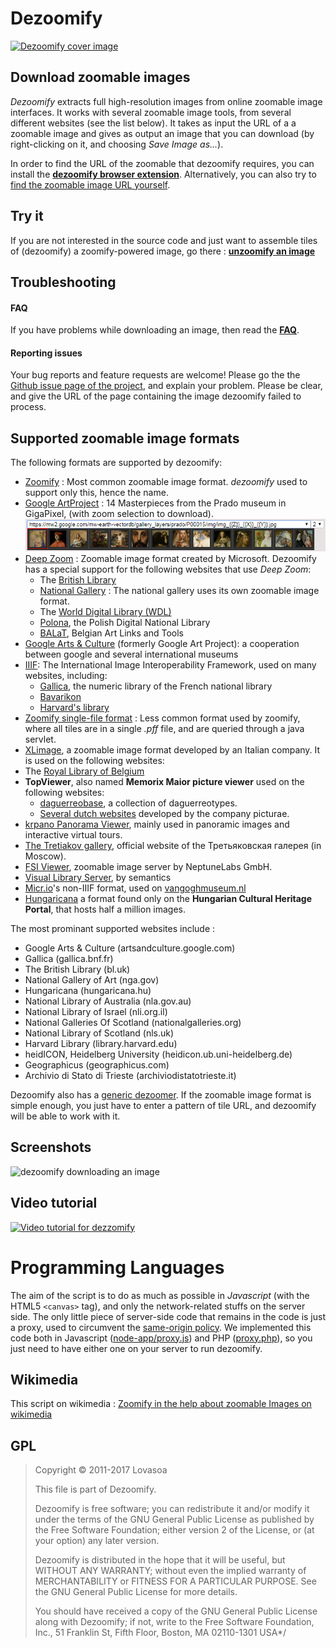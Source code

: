 # Dezoomify

[![Dezoomify cover image](./cover.png)](https://ophir.alwaysdata.net/dezoomify/dezoomify.html)

## Download zoomable images

_Dezoomify_ extracts full high-resolution images from online zoomable image interfaces.
It works with several zoomable image tools, from several different websites (see the list below).
It takes as input the URL of a a zoomable image and gives as output an image that you can download (by right-clicking on it, and choosing *Save Image as...*).

In order to find the URL of the zoomable that dezoomify requires, you can install the [**dezoomify browser extension**](https://github.com/lovasoa/dezoomify-extension/#dezoomify-extension). Alternatively, you can also try to [find the zoomable image URL yourself](https://github.com/lovasoa/dezoomify/wiki/Dezoomify-FAQ).

## Try it
If you are not interested in the source code and just want to assemble tiles of (dezoomify) a zoomify-powered image, go there : [**unzoomify an image**](https://ophir.alwaysdata.net/dezoomify/dezoomify.html)

## Troubleshooting
#### FAQ
If you have problems while downloading an image, then read the **[FAQ](https://github.com/lovasoa/dezoomify/wiki/Dezoomify-FAQ)**.
#### Reporting issues
Your bug reports and feature requests are welcome!
Please go the the [Github issue page of the project](https://github.com/lovasoa/dezoomify/issues),
and explain your problem.
Please be clear, and give the URL of the page containing the image dezoomify
failed to process.

## Supported zoomable image formats
The following formats are supported by dezoomify:
 * [Zoomify](http://www.zoomify.com/) : Most common zoomable image format. *dezoomify* used to support only this, hence the name.
 * [Google ArtProject](https://youtu.be/D1EOJr11bvo) : 14 Masterpieces from the Prado museum in GigaPixel, (with zoom selection to download).
   ![Prado screenshot image](./screenshots/prado.png)
 * [Deep Zoom](http://en.wikipedia.org/wiki/Deep_Zoom) : Zoomable image format created by Microsoft. Dezoomify has a special support for the following websites that use *Deep Zoom*:
   * The [British Library](http://www.bl.uk/)
   * [National Gallery](http://www.nationalgallery.org.uk/) : The national gallery uses its own zoomable image format.
   * The [World Digital Library (WDL)](http://www.wdl.org/fr/)
   * [Polona](http://polona.pl/), the Polish Digital National Library
   * [BALaT](http://balat.kikirpa.be/), Belgian Art Links and Tools
 * [Google Arts & Culture](https://artsandculture.google.com/) (formerly Google Art Project): a cooperation between google and several international museums
 * [IIIF](https://iiif.io): The International Image Interoperability Framework, used on many websites, including:
   * [Gallica](https://gallica.bnf.fr/), the numeric library of the French national library
   * [Bavarikon](https://www.bavarikon.de/)
   * [Harvard's library](https://library.harvard.edu/)
 * [Zoomify single-file format](https://github.com/lovasoa/pff-extract/wiki/Zoomify-PFF-file-format-documentation) : Less common format used by zoomify, where all tiles are in a single *.pff* file, and are queried through a java servlet.
 * [XLimage](http://www.centrica.it/products/xlimage-2/), a zoomable image format developed by an Italian company. It is used on the following websites:
  * The [Royal Library of Belgium](http://kbr.be/)
 * **TopViewer**, also named **Memorix Maior picture viewer** used on the following websites:
   * [daguerreobase](http://daguerreobase.org/en/), a collection of daguerreotypes.
   * [Several dutch websites](https://picturae.com/nl/website/websites-portfolio) developed by the company picturae.
 * [krpano Panorama Viewer](http://krpano.com), mainly used in panoramic images and interactive virtual tours.
 * [The Tretiakov gallery](http://www.tretyakovgallery.ru/en/), official website of the Третьяковская галерея (in Moscow).
 * [FSI Viewer](https://www.neptunelabs.com/products/fsi-viewer/), zoomable image server by NeptuneLabs GmbH.
 * [Visual Library Server](https://www.semantics.de/visual_library/), by semantics
 * [Micr.io](https://micr.io/)'s non-IIIF format, used on [vangoghmuseum.nl](https://www.vangoghmuseum.nl/en/explore-the-collection)
 * [Hungaricana](https://hungaricana.hu/en/) a format found only on the **Hungarian Cultural Heritage Portal**, that hosts half a million images.

The most prominant supported websites include :
- Google Arts & Culture (artsandculture.google.com)
- Gallica (gallica.bnf.fr)
- The British Library (bl.uk)
- National Gallery of Art (nga.gov)
- Hungaricana (hungaricana.hu)
- National Library of Australia (nla.gov.au)
- National Library of Israel (nli.org.il)
- National Galleries Of Scotland (nationalgalleries.org)
- National Library of Scotland (nls.uk)
- Harvard Library (library.harvard.edu)
- heidICON, Heidelberg University (heidicon.ub.uni-heidelberg.de)
- Geographicus (geographicus.com)
- Archivio di Stato di Trieste (archiviodistatotrieste.it)


Dezoomify also has a
[generic dezoomer](https://github.com/lovasoa/dezoomify/wiki/Dezoomify-FAQ#the-page-uses-an-image-viewer-that-is-not-supported-by-dezoomify-is-there-still-a-chance-).
If the zoomable image format is simple enough, you just have to enter a pattern of tile
URL, and dezoomify will be able to work with it.

## Screenshots
![dezoomify downloading an image](http://pix.toile-libre.org/upload/original/1460096698.gif)

## Video tutorial
[![Video tutorial for dezzomify](http://pix.toile-libre.org/upload/original/1460095793.png)](https://www.youtube.com/watch?v=RtyckiAE5Eo)

# Programming Languages
The aim of the script is to do as much as possible in _Javascript_ (with the HTML5 `<canvas>` tag), and only the network-related stuffs on the server side. The only little piece of server-side code that remains in the code is just a proxy, used to circumvent the [same-origin policy](https://developer.mozilla.org/en-US/docs/Web/Security/Same-origin_policy).
We implemented this code both in Javascript ([node-app/proxy.js](node-app/proxy.js)) and PHP ([proxy.php](proxy.php)), so you just need to have either one
on your server to run dezoomify.

## Wikimedia
This script on wikimedia : [Zoomify in the help about zoomable Images on wikimedia](https://secure.wikimedia.org/wikipedia/commons/wiki/Help:Zoomable_images)

## GPL
> Copyright © 2011-2017 Lovasoa
>
>  This file is part of Dezoomify.
>
>  Dezoomify is free software; you can redistribute it and/or modify
>  it under the terms of the GNU General Public License as published by
>  the Free Software Foundation; either version 2 of the License, or
>  (at your option) any later version.
>
>  Dezoomify is distributed in the hope that it will be useful,
>  but WITHOUT ANY WARRANTY; without even the implied warranty of
>  MERCHANTABILITY or FITNESS FOR A PARTICULAR PURPOSE.  See the
>  GNU General Public License for more details.
>
>  You should have received a copy of the GNU General Public License
>  along with Dezoomify; if not, write to the Free Software
>  Foundation, Inc., 51 Franklin St, Fifth Floor, Boston, MA  02110-1301
>  USA*/
